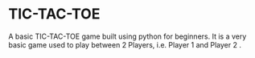 # TIC-TAC-TOE
A basic TIC-TAC-TOE game built using python for beginners. It is a very basic game used to play between 2 Players, i.e. Player 1 and Player 2 .
